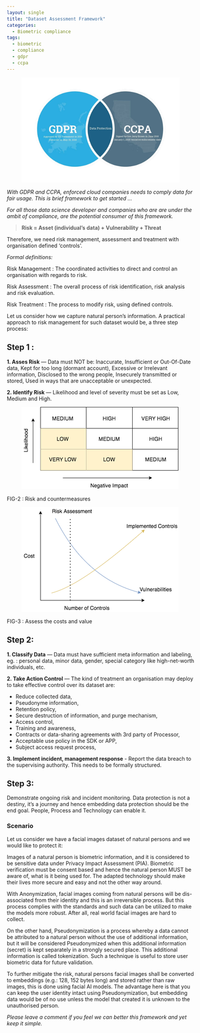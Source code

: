 ```yaml
---
layout: single
title: "Dataset Assessment Framework"
categories:
  - Biometric compliance
tags:
  - biometric
  - compliance
  - gdpr
  - ccpa
---
```


<figure class="align-left">
  <img src="/assets/images/GDPR_CCPA.jpeg" alt="">
</figure>

*With GDPR and CCPA, enforced cloud companies needs to comply data for fair usage. This is brief framework to get started …*

*For all those data science developer and companies who are are under the ambit of compliance, are the potential consumer of this framework.*

> **Risk = Asset (individual’s data) + Vulnerability + Threat**

Therefore, we need risk management, assessment and treatment with organisation defined ‘controls’.

*Formal definitions:*

Risk Management : The coordinated activities to direct and control an organisation with regards to risk.

Risk Assessment : The overall process of risk identification, risk analysis and risk evaluation.

Risk Treatment : The process to modify risk, using defined controls.

Let us consider how we capture natural person’s information. A practical approach to risk management for such dataset would be, a three step process:

## Step 1 :
**1. Asses Risk** — Data must NOT be:
Inaccurate, Insufficient or Out-Of-Date data,
Kept for too long (dormant account),
Excessive or Irrelevant information,
Disclosed to the wrong people,
Insecurely transmitted or stored,
Used in ways that are unacceptable or unexpected.

**2. Identify Risk** — Likelihood and level of severity must be set as Low, Medium and High.

<figure class="align-left">
  <img src="/assets/images/RiskAndCountermeasures.png" alt="">
</figure>

FIG-2 : Risk and countermeasures

<figure class="align-left">
  <img src="/assets/images/AssessTheCostsAndValue.png" alt="">
</figure>

FIG-3 : Assess the costs and value

## Step 2:
**1. Classify Data** — Data must have sufficient meta information and labeling, eg. : personal data, minor data, gender, special category like high-net-worth individuals, etc.

**2. Take Action Control** — The kind of treatment an organisation may deploy to take effective control over its dataset are:
- Reduce collected data,
- Pseudonyme information,
- Retention policy,
- Secure destruction of information, and purge mechanism,
- Access control,
- Training and awareness,
- Contracts or data-sharing agreements with 3rd party of Processor,
- Acceptable use policy in the SDK or APP,
- Subject access request process,

**3. Implement incident, management response** - Report the data breach to the supervising authority. This needs to be formally structured.

## Step 3:
Demonstrate ongoing risk and incident monitoring. Data protection is not a destiny, it’s a journey and hence embedding data protection should be the end goal. People, Process and Technology can enable it.

### Scenario

Let us consider we have a facial images dataset of natural persons and we would like to protect it:

Images of a natural person is biometric information, and it is considered to be sensitive data under Privacy Impact Assessment (PIA). Biometric verification must be consent based and hence the natural person MUST be aware of, what is it being used for. The adapted technology should make their lives more secure and easy and not the other way around.

With Anonymization, facial images coming from natural persons will be dis-associated from their identity and this is an irreversible process. But this process complies with the standards and such data can be utilized to make the models more robust. After all, real world facial images are hard to collect.

On the other hand, Pseudonymization is a process whereby a data cannot be attributed to a natural person without the use of additional information, but it will be considered Pseudonymized when this additional information (secret) is kept separately in a strongly secured place. This additional information is called tokenization. Such a technique is useful to store user biometric data for future validation.

To further mitigate the risk, natural persons facial images shall be converted to embeddings (e.g.: 128, 152 bytes long) and stored rather than raw images, this is done using facial AI models. The advantage here is that you can keep the user identity intact using Pseudonymization, but embedding data would be of no use unless the model that created it is unknown to the unauthorised person.

*Please leave a comment if you feel we can better this framework and yet keep it simple.*
